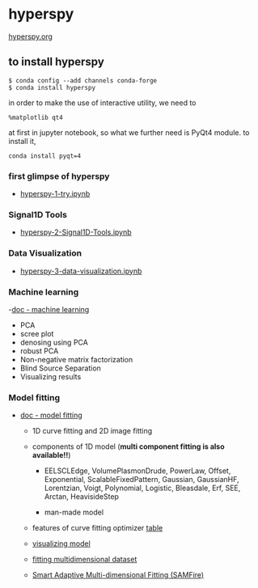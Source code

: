 # hyperspy
[hyperspy.org](http://hyperspy.org/)
## to install hyperspy

```
$ conda config --add channels conda-forge
$ conda install hyperspy
```
  
in order to make the use of interactive utility, we need to 

```
%matplotlib qt4
```

at first in jupyter notebook, so what we further need is PyQt4 module. to install it,

```
conda install pyqt=4
```

### first glimpse of hyperspy

- [hyperspy-1-try.ipynb](https://github.com/Kouui/hyperspy/blob/master/hyperspy-1-try.ipynb)

### Signal1D Tools

- [hyperspy-2-Signal1D-Tools.ipynb](https://github.com/Kouui/hyperspy/blob/master/hyperspy-2-Signal1D-Tools.ipynb)

### Data Visualization

- [hyperspy-3-data-visualization.ipynb](https://github.com/Kouui/hyperspy/blob/master/hyperspy-3-data-visualization.ipynb)
### Machine learning

-[doc - machine learning](http://hyperspy.org/hyperspy-doc/current/user_guide/mva.html)
  
  - PCA
  
  - scree plot
  
  - denosing using PCA
  
  - robust PCA
  
  - Non-negative matrix factorization
  
  - Blind Source Separation
  
  - Visualizing results

### Model fitting

- [doc - model fitting](http://hyperspy.org/hyperspy-doc/current/user_guide/model.html)
  
  - 1D curve fitting and 2D image fitting
  
  - components of 1D model (**multi component fitting is also available!!**)
    
    - EELSCLEdge, VolumePlasmonDrude, PowerLaw, Offset, Exponential, ScalableFixedPattern, Gaussian, GaussianHF, Lorentzian, Voigt, Polynomial, Logistic, Bleasdale, Erf, SEE, Arctan, HeavisideStep
    
    - man-made model
  
  - features of curve fitting optimizer
    [table](http://hyperspy.org/hyperspy-doc/current/user_guide/model.html#id3)
  
  - [visualizing model](http://hyperspy.org/hyperspy-doc/current/user_guide/model.html#visualizing-the-model)
  
  - [fitting multidimensional dataset](http://hyperspy.org/hyperspy-doc/current/user_guide/model.html#fitting-multidimensional-datasets)
  
  - [Smart Adaptive Multi-dimensional Fitting (SAMFire)](http://hyperspy.org/hyperspy-doc/current/user_guide/model.html#smart-adaptive-multi-dimensional-fitting-samfire)
  
